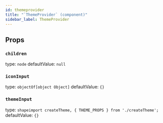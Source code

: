 ```yaml
---
id: themeprovider
title: "`ThemeProvider` (component)"
sidebar_label: ThemeProvider
---
```



Props
-----

### `children`

type: `node`
defaultValue: `null`


### `iconInput`

type: `objectOf[object Object]`
defaultValue: `{}`


### `themeInput`

type: `shapeimport createTheme, { THEME_PROPS } from './createTheme';`
defaultValue: `{}`

